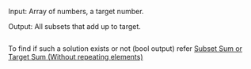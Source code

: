 Input: Array of numbers, a target number.

Output: All subsets that add up to target.

```
```

To find if such a solution exists or not (bool output) refer [Subset Sum or Target Sum (Without repeating elements)](https://github.com/AnushkaKundu/ALGORITHMS/blob/e7cc7be743d0774c764b79c2954643173218b07f/DynamicProgramming/Subset%20Sum%20or%20Target%20Sum%20(Without%20repeating%20elements).md)
